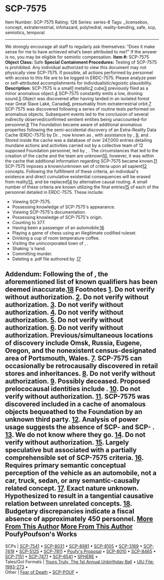 # SCP-7575
Item Number: SCP-7575
Rating: 126
Series: series-8
Tags: _licensebox, concept, extraterrestrial, infohazard, polyhedral, reality-bending, safe, scp, semiotics, temporal

---

We strongly encourage all staff to regularly ask themselves: “Does it make sense for me to have achieved what’s been attributed to me?”
If the answer is no, you may be eligible for semiotic compensation.
**Item #:** SCP-7575
**Object Class:** Safe
**Special Containment Procedures:** Testing of SCP-7575 is prohibited. Any individual authorized to view this document may not physically view SCP-7575. If possible, all actions performed by personnel with access to this file are to be logged in ERDC-7575. Please analyze peer or self-attributed accomplishments for individualistic/egoistic plausibility.
**Description:** SCP-7575 is a small[1](javascript:;) metallic[2](javascript:;) cube[3](javascript:;) previously filed as a minor anomalous object.[4](javascript:;) SCP-7575 constantly emits a low, droning sound.[5](javascript:;) Object was discovered after having landed in an isolated forest near Great Slave Lake, Canada[6](javascript:;), presumably from extraterrestrial orbit.[7](javascript:;)
SCP-7575 was discovered following a series of routine tests performed on anomalous objects. Subsequent events led to the conclusion of several indirectly observed/confirmed sentient entities being unaccounted-for personnel.[8](javascript:;)
The Foundation became aware of additional anomalous properties following the semi-accidental discovery of an Extra-Reality Data Cache (ERDC-7575) by Dr.  , now known as  , with assistance by  ,  [9](javascript:;), and  .
Stored inside the cache was a database of over 247,000 entries detailing mundane actions and activities carried out by a collective team of 12 supposed Foundation personnel, led by  ,  . The circumstances that led to the creation of the cache and the team are unknown[10](javascript:;), however, it was within the cache that additional information regarding SCP-7575 became known.[11](javascript:;)
SCP-7575 imposes a known/unknown set of criteria upon all sapient[12](javascript:;) concepts. Following the fulfillment of these criteria, an individual's existence and direct cumulative existential consequences will be erased from reality[13](javascript:;), and be replaced[14](javascript:;) by alternative causal routing. A small number of these criteria are known utilizing the final entries[15](javascript:;) of each of the personnel detailed in ERDC-7575. These include:
  * Viewing SCP-7575.
  * Possessing knowledge of SCP-7575's appearance.
  * Viewing SCP-7575's documentation.
  * Possessing knowledge of SCP-7575's origin.
  * Counting to 377.
  * Having been a passenger of an automobile.[16](javascript:;)
  * Playing a game of chess using an illegitimate codified ruleset.
  * Drinking a cup of room temperature coffee.
  * Visiting the unincorporated town of  ,  .
  * Shaking  's hand.
  * Committing murder.
  * Deleting a .pdf file authored by  .[17](javascript:;)

**Addendum:** Following the  of  , the aforementioned list of known qualifiers has been deemed inaccurate.[18](javascript:;)
Footnotes
[1](javascript:;). Do not verify without authorization.
[2](javascript:;). Do not verify without authorization.
[3](javascript:;). Do not verify without authorization.
[4](javascript:;). Do not verify without authorization.
[5](javascript:;). Do not verify without authorization.
[6](javascript:;). Do not verify without authorization. Previous/simultaneous locations of discovery include Omsk, Russia, Eugene, Oregon, and the nonexistent census-designated area of Portsmouth, Wales.
[7](javascript:;). SCP-7575 can occasionally be retrocausally discovered in retail stores and inheritances.
[8](javascript:;). Do not verify without authorization.
[9](javascript:;). Possibly deceased. Proposed prelococausal identities include  .
[10](javascript:;). Do not verify without authorization.
[11](javascript:;). SCP-7575 was discovered included in a cache of anomalous objects bequeathed to the Foundation by an unknown third party.
[12](javascript:;). Analysis of power usage suggests the absence of SCP- and SCP- .
[13](javascript:;). We do not know where they go.
[14](javascript:;). Do not verify without authorization.
[15](javascript:;). Largely speculative but associated with a partially comprehensible set of SCP-7575 criteria.
[16](javascript:;). Requires primary semantic conceptual perception of the vehicle as an automobile, not a car, truck, sedan, or any semantic-causally related concept.
[17](javascript:;). Exact nature unknown. Hypothesized to result in a tangential causative relation between unrelated concepts.
[18](javascript:;). Budgetary discrepancies indicate a fiscal absence of approximately 450 personnel.
[More From This Author](javascript:;)
[More From This Author](javascript:;)
PoufyPoufson's Works  
---  
SCPs |  [SCP-7541](/scp-7541) • [SCP-8031](/scp-8031) • [SCP-8981](/scp-8981) • [SCP-8105](/scp-8105) • [SCP-3169](/scp-3169) • [SCP-7419](/scp-7419) • [SCP-5125](/scp-5125) • [SCP-7811](/scp-7811) • [Poufy's Proposal](/poufys-proposal) • [SCP-8010](/scp-8010) • [SCP-8465](/scp-8465) • [SCP-7151](/scp-7151) • [SCP-7471](/scp-7471) • [SCP-6541](/scp-6541) • [SPHERE](/scp-7793) •  
Tales/GoI Formats |  [Yours Truly, The 1st Annual Unbirthday Ball](/yourstrulyfirstunbirthdayball) • [UIU File: 1993-273](/uiu-file-1993-273) •  
Other |  [Fear of Death](/art:fear-of-death) • [SCP-POUF](/poufypoufson) •